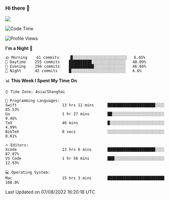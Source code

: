 ### Hi there 👋

<!--
**JJAYCHEN1e/jjaychen1e** is a ✨ _special_ ✨ repository because its `README.md` (this file) appears on your GitHub profile.

Here are some ideas to get you started:

- 🔭 I’m currently working on ...
- 🌱 I’m currently learning ...
- 👯 I’m looking to collaborate on ...
- 🤔 I’m looking for help with ...
- 💬 Ask me about ...
- 📫 How to reach me: ...
- 😄 Pronouns: ...
- ⚡ Fun fact: ...
-->

[![](https://github-readme-stats.vercel.app/api?username=jjaychen1e&show_icons=true)](https://github.com/jjaychen1e/github-readme-stats?count_private=true)

<!--START_SECTION:waka-->
![Code Time](http://img.shields.io/badge/Code%20Time-0%20secs-blue)

![Profile Views](http://img.shields.io/badge/Profile%20Views-1-blue)

**I'm a Night 🦉** 

```text
🌞 Morning    41 commits     █░░░░░░░░░░░░░░░░░░░░░░░░   6.45% 
🌆 Daytime    255 commits    ██████████░░░░░░░░░░░░░░░   40.09% 
🌃 Evening    298 commits    ███████████░░░░░░░░░░░░░░   46.86% 
🌙 Night      42 commits     █░░░░░░░░░░░░░░░░░░░░░░░░   6.6%

```


📊 **This Week I Spent My Time On** 

```text
⌚︎ Time Zone: Asia/Shanghai

💬 Programming Languages: 
Swift                    13 hrs 12 mins      █████████████████████░░░░   85.53% 
Go                       1 hr 27 mins        ██░░░░░░░░░░░░░░░░░░░░░░░   9.46% 
TeX                      46 mins             █░░░░░░░░░░░░░░░░░░░░░░░░   4.99% 
BibTeX                   0 secs              ░░░░░░░░░░░░░░░░░░░░░░░░░   0.01%

🔥 Editors: 
Xcode                    13 hrs 6 mins       █████████████████████░░░░   87.07% 
VS Code                  1 hr 56 mins        ███░░░░░░░░░░░░░░░░░░░░░░   12.93%

💻 Operating System: 
Mac                      15 hrs 3 mins       █████████████████████████   100.0%

```


 Last Updated on 07/08/2022 16:20:18 UTC
<!--END_SECTION:waka-->
